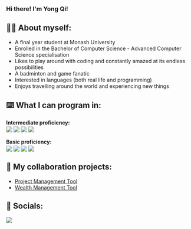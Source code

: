 ### Hi there! I'm Yong Qi!

## 🧑‍💻 About myself:
<ul>
  <li> A final year student at Monash University
  <li> Enrolled in the Bachelor of Computer Science - Advanced Computer Science specialisation
  <li> Likes to play around with coding and constantly amazed at its endless possibilities
  <li> A badminton and game fanatic
  <li> Interested in languages (both real life and programming)
  <li> Enjoys travelling around the world and experiencing new things
</ul>
 
 ## ⌨️ What I can program in:
 **Intermediate proficiency:**
 <br> 
 <img align="center" src="https://img.shields.io/badge/Python-FFD43B?style=for-the-badge&logo=python&logoColor=blue">
 <img align="center" src="https://img.shields.io/badge/Java-ED8B00?style=for-the-badge&logo=java&logoColor=white">
 <img align="center" src="https://img.shields.io/badge/C%2B%2B-00599C?style=for-the-badge&logo=c%2B%2B&logoColor=white">
 <img align="center" src="https://img.shields.io/badge/JavaScript-323330?style=for-the-badge&logo=javascript&logoColor=F7DF1E">
 <br> <br>
 **Basic proficiency:**
 <br> 
 <img align="center" src="https://img.shields.io/badge/TypeScript-007ACC?style=for-the-badge&logo=typescript&logoColor=white">
 <img align="center" src="https://img.shields.io/badge/MySQL-005C84?style=for-the-badge&logo=mysql&logoColor=white">
 <img align="center" src="https://img.shields.io/badge/Shell_Script-121011?style=for-the-badge&logo=gnu-bash&logoColor=white">
 <img align="center" src="https://img.shields.io/badge/Haskell-5D4F85?style=for-the-badge&logo=haskell&logoColor=white">
 
 ## 📓 My collaboration projects:
 <ul>
  <li> <a href="https://github.com/ShadowEagle56/Project-Management-Tool">Project Management Tool</a>
  <li> <a href="https://github.com/ShadowEagle56/Wealth-Management-Tool">Wealth Management Tool</a>
 </ul>
 
 ## 📲 Socials:
 <a href="https://www.linkedin.com/in/yong-qi-soo-9b37bb207/" target="blank"><img align="center" src="https://img.shields.io/badge/LinkedIn-0077B5?style=for-the-badge&logo=linkedin&logoColor=white"></a>
 



